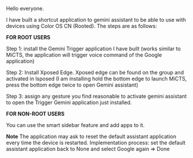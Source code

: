 Hello everyone.

I have built a shortcut application to gemini assistant to be able to use with devices using Color OS CN (Rooted).
The steps are as follows:

**FOR ROOT USERS**

Step 1: install the Gemini Trigger application I have built (works similar to MiCTS, the application will trigger voice command of the Google application)

Step 2: Install Xposed Edge. Xposed edge can be found on the group and activated in lsposed (I am installing hold the bottom edge to launch MiCTS, press the bottom edge twice to open Gemini assistant)

Step 3: assign any gesture you find reasonable to activate gemini assistant to open the Trigger Gemini application just installed.

**FOR NON-ROOT USERS**

You can use the smart sidebar feature and add apps to it.

**Note** 
The application may ask to reset the default assistant application every time the device is restarted. Implementation process: set the default assistant application back to None and select Google again => Done
